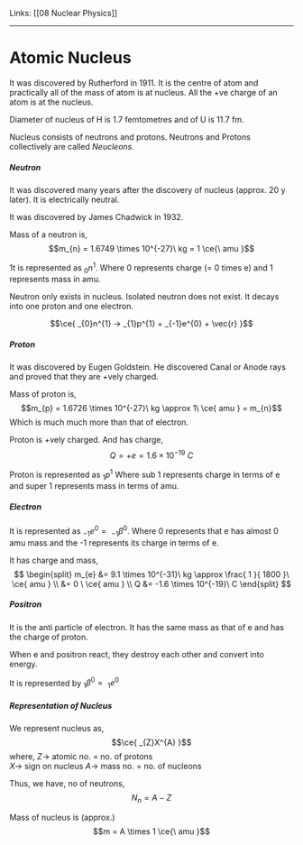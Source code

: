 Links: [[08 Nuclear Physics]]
___
# Atomic Nucleus 
It was discovered by Rutherford in 1911. 
It is the centre of atom and practically all of the mass of atom is at nucleus. All the +ve charge of an atom is at the nucleus.

Diameter of nucleus of H is 1.7 femtometres and of U is 11.7 fm. 

Nucleus consists of neutrons and protons. Neutrons and Protons collectively are called *Neucleons.*

##### Neutron 
It was discovered many years after the discovery of nucleus (approx. 20 y later). It is electrically neutral.

It was discovered by James Chadwick in 1932. 

Mass of a neutron is,
$$m_{n} = 1.6749 \times 10^{-27}\ kg = 1 \ce{\ amu }$$

1t is represented as $_{0}n^{1}$. 
Where 0 represents charge (= 0 times e) and 1 represents mass in amu. 

Neutron only exists in nucleus. 
Isolated neutron does not exist. It decays into one proton and one electron.

$$\ce{ _{0}n^{1} -> _{1}p^{1} + _{-1}e^{0} + \vec{r} }$$

##### Proton 
It was discovered by Eugen Goldstein. 
He discovered Canal or Anode rays and proved that they are +vely charged.

Mass of proton is,
$$m_{p} = 1.6726 \times 10^{-27}\ kg \approx 1\ \ce{ amu } = m_{n}$$
Which is much much more than that of electron. 

Proton is +vely charged.  And has charge,
$$Q = +e = 1.6 \times 10^{-19}\ C$$

Proton is represented as $_{1}p^{1}$
Where sub 1 represents charge in terms of e and super 1 represents mass in terms of amu. 

##### Electron 
It is represented as $_{-1}e^{0} =\ _{-1}\beta^{0}$.
Where 0 represents that e has almost 0 amu mass and the -1 represents its charge in terms of e. 

It has charge and mass,
$$
\begin{split}
m_{e} &= 9.1 \times 10^{-31}\ kg \approx \frac{ 1 }{ 1800 }\ \ce{ amu } \\
&= 0 \ \ce{ amu } \\
Q &= -1.6 \times 10^{-19}\ C
\end{split}
$$

##### Positron 
It is the anti particle of electron. 
It has the same mass as that of e and has the charge of proton. 

When e and positron react, they destroy each other and convert into energy. 

It is represented by $_{1}\beta^{0} =\ _{1}e^{0}$

##### Representation of Nucleus 
We represent nucleus as,
$$\ce{ _{Z}X^{A} }$$
where,
$Z \to$ atomic no. = no. of protons  
$X \to$ sign on nucleus 
$A \to$ mass no. = no. of nucleons 

Thus, we have, no of neutrons,
$$N_{n} = A - Z$$

Mass of nucleus is (approx.)
$$m = A \times 1 \ce{\ amu }$$